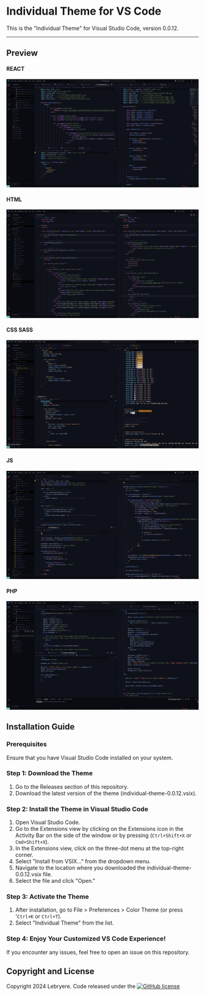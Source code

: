 # Individual Theme for VS Code

   This is the "Individual Theme" for Visual Studio Code, version 0.0.12.

---
## Preview

#### REACT
![Resume Preview](assets/individual-react.png)

#### HTML
![Resume Preview](assets/individual-html.png)

#### CSS SASS
![Resume Preview](assets/individual-css.png)

#### JS
![Resume Preview](assets/individual-js.png)

#### PHP
![Resume Preview](assets/individual-php.png)

## Installation Guide
### Prerequisites
   Ensure that you have Visual Studio Code installed on your system.

### Step 1: Download the Theme
   1. Go to the Releases section of this repository.
   2. Download the latest version of the theme (individual-theme-0.0.12.vsix).

### Step 2: Install the Theme in Visual Studio Code
   1. Open Visual Studio Code.
   2. Go to the Extensions view by clicking on the Extensions icon in the Activity Bar on the side of the window or by pressing (`Ctrl+Shift+X` or `Cmd+Shift+X`).
   3. In the Extensions view, click on the three-dot menu at the top-right corner.
   4. Select "Install from VSIX..." from the dropdown menu.
   5. Navigate to the location where you downloaded the individual-theme-0.0.12.vsix file.
   6. Select the file and click "Open."

### Step 3: Activate the Theme
   1. After installation, go to File > Preferences > Color Theme (or press '`Ctrl+K` or `Ctrl+T`).
   2. Select "Individual Theme" from the list.

### Step 4: Enjoy Your Customized VS Code Experience!
   If you encounter any issues, feel free to open an issue on this repository.

## Copyright and License

   Copyright 2024 Lebryere. Code released under the [![GitHub license](https://img.shields.io/badge/licence-MIT-green%3F%26style%3Dplastic?style=plastic)](https://raw.githubusercontent.com/LeBryere/Hello-balcsi/master/LICENCE)